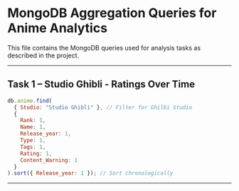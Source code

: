 # MongoDB Aggregation Queries for Anime Analytics

This file contains the MongoDB queries used for analysis tasks as described in the project.

---

## Task 1 – Studio Ghibli - Ratings Over Time

```javascript
db.anime.find(
  { Studio: "Studio Ghibli" }, // Filter for Ghilbi Studio
  {
    Rank: 1,
    Name: 1,
    Release_year: 1,
    Type: 1,
    Tags: 1,
    Rating: 1,
    Content_Warning: 1
  }
).sort({ Release_year: 1 }); // Sort chronologically
```

---